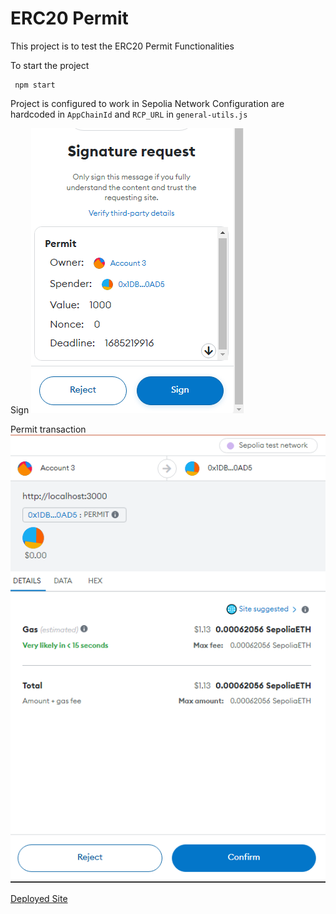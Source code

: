 # ERC20 Permit 

This project is to test the ERC20 Permit Functionalities


To start the project 

```
 npm start
```
Project is configured to work in Sepolia Network
Configuration are hardcoded in 
`AppChainId` and `RCP_URL` in `general-utils.js`

Sign
![img.png](img.png)

Permit transaction
![img_1.png](img_1.png)

<a href="https://permit-ui.onrender.com/"> Deployed Site</a>